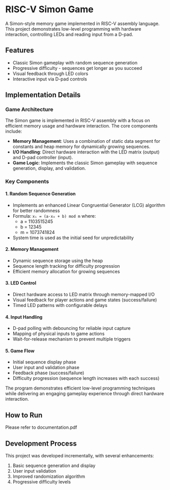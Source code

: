 # RISC-V Simon Game

A Simon-style memory game implemented in RISC-V assembly language. This project 
demonstrates low-level programming with hardware interaction, controlling LEDs 
and reading input from a D-pad.

## Features
- Classic Simon gameplay with random sequence generation
- Progressive difficulty - sequences get longer as you succeed
- Visual feedback through LED colors
- Interactive input via D-pad controls

## Implementation Details

### Game Architecture
The Simon game is implemented in RISC-V assembly with a focus on efficient memory usage and hardware interaction. The core components include:

- **Memory Management**: Uses a combination of static data segment for constants and heap memory for dynamically growing sequences.
- **I/O Handling**: Direct hardware interaction with the LED matrix (output) and D-pad controller (input).
- **Game Logic**: Implements the classic Simon gameplay with sequence generation, display, and validation.

### Key Components

#### 1. Random Sequence Generation
- Implements an enhanced Linear Congruential Generator (LCG) algorithm for better randomness
- Formula: `x₁ = (a·x₀ + b) mod m` where:
  - a = 1103515245
  - b = 12345
  - m = 1073741824
- System time is used as the initial seed for unpredictability

#### 2. Memory Management
- Dynamic sequence storage using the heap
- Sequence length tracking for difficulty progression
- Efficient memory allocation for growing sequences

#### 3. LED Control
- Direct hardware access to LED matrix through memory-mapped I/O
- Visual feedback for player actions and game states (success/failure)
- Timed LED patterns with configurable delays

#### 4. Input Handling
- D-pad polling with debouncing for reliable input capture
- Mapping of physical inputs to game actions
- Wait-for-release mechanism to prevent multiple triggers

#### 5. Game Flow
- Initial sequence display phase
- User input and validation phase
- Feedback phase (success/failure)
- Difficulty progression (sequence length increases with each success)

The program demonstrates efficient low-level programming techniques while delivering an engaging gameplay experience through direct hardware interaction.

## How to Run
Please refer to documentation.pdf

## Development Process
This project was developed incrementally, with several enhancements:
1. Basic sequence generation and display
2. User input validation
3. Improved randomization algorithm
4. Progressive difficulty levels